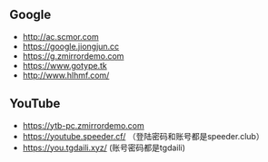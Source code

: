 ## Google  
 * http://ac.scmor.com
 * https://google.jiongjun.cc
 * https://g.zmirrordemo.com
 * https://www.gotype.tk
 * http://www.hlhmf.com/
 

## YouTube
* https://ytb-pc.zmirrordemo.com
* https://youtube.speeder.cf/ （登陆密码和账号都是speeder.club）
* https://you.tgdaili.xyz/ (账号密码都是tgdaili)
